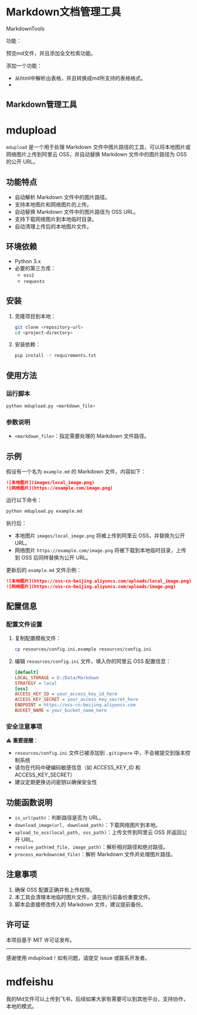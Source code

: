 # Markdown文档管理工具

MarkdownTools



功能：

预览md文件，并且添加全文检索功能。



添加一个功能：

* 从html中解析出表格，并且转换成md所支持的表格格式。
* 





## Markdown管理工具







# mdupload

`mdupload` 是一个用于处理 Markdown 文件中图片路径的工具，可以将本地图片或网络图片上传到阿里云 OSS，并自动替换 Markdown 文件中的图片路径为 OSS 的公开 URL。

## 功能特点

- 自动解析 Markdown 文件中的图片路径。
- 支持本地图片和网络图片的上传。
- 自动替换 Markdown 文件中的图片路径为 OSS URL。
- 支持下载网络图片到本地临时目录。
- 自动清理上传后的本地图片文件。

## 环境依赖

- Python 3.x
- 必要的第三方库：
  - `oss2`
  - `requests`

## 安装

1. 克隆项目到本地：

   ```bash
   git clone <repository-url>
   cd <project-directory>
   ```

2. 安装依赖：

   ```bash
   pip install -r requirements.txt
   ```

## 使用方法

### 运行脚本

```bash
python mdupload.py <markdown_file>
```

### 参数说明

- `<markdown_file>`：指定需要处理的 Markdown 文件路径。

## 示例

假设有一个名为 `example.md` 的 Markdown 文件，内容如下：

```markdown
![本地图片](images/local_image.png)
![网络图片](https://example.com/image.png)
```

运行以下命令：

```bash
python mdupload.py example.md
```

执行后：

- 本地图片 `images/local_image.png` 将被上传到阿里云 OSS，并替换为公开 URL。
- 网络图片 `https://example.com/image.png` 将被下载到本地临时目录，上传到 OSS 后同样替换为公开 URL。

更新后的 `example.md` 文件示例：

```markdown
![本地图片](https://oss-cn-beijing.aliyuncs.com/uploads/local_image.png)
![网络图片](https://oss-cn-beijing.aliyuncs.com/uploads/image.png)
```

## 配置信息

### 配置文件设置

1. 复制配置模板文件：
   ```bash
   cp resources/config.ini.example resources/config.ini
   ```

2. 编辑 `resources/config.ini` 文件，填入你的阿里云 OSS 配置信息：
   ```ini
   [default]
   LOCAL_STORAGE = D:/Data/Markdown
   STRATEGY = local
   [oss]
   ACCESS_KEY_ID = your_access_key_id_here
   ACCESS_KEY_SECRET = your_access_key_secret_here
   ENDPOINT = https://oss-cn-beijing.aliyuncs.com
   BUCKET_NAME = your_bucket_name_here
   ```

### 安全注意事项

⚠️ **重要提醒**：
- `resources/config.ini` 文件已被添加到 `.gitignore` 中，不会被提交到版本控制系统
- 请勿在代码中硬编码敏感信息（如 ACCESS_KEY_ID 和 ACCESS_KEY_SECRET）
- 建议定期更换访问密钥以确保安全性

## 功能函数说明

- `is_url(path)`：判断路径是否为 URL。
- `download_image(url, download_path)`：下载网络图片到本地。
- `upload_to_oss(local_path, oss_path)`：上传文件到阿里云 OSS 并返回公开 URL。
- `resolve_path(md_file, image_path)`：解析相对路径和绝对路径。
- `process_markdown(md_file)`：解析 Markdown 文件并处理图片路径。

## 注意事项

1. 确保 OSS 配置正确并有上传权限。
2. 本工具会清理本地临时图片文件，请在执行前备份重要文件。
3. 脚本会直接修改传入的 Markdown 文件，建议提前备份。

## 许可证

本项目基于 MIT 许可证发布。

---

感谢使用 mdupload！如有问题，请提交 issue 或联系开发者。



# mdfeishu

我的Md文件可以上传到飞书，后续如果大家有需要可以到其他平台，支持协作，本地的模式。





